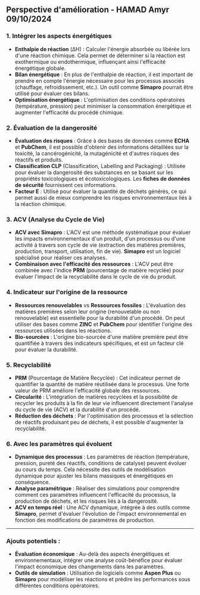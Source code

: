 ## Perspective d'amélioration - HAMAD Amyr 09/10/2024

### 1. Intégrer les aspects énergétiques
- **Enthalpie de réaction** (ΔH) : Calculer l'énergie absorbée ou libérée lors d'une réaction chimique. Cela permet de déterminer si la réaction est exothermique ou endothermique, influençant ainsi l'efficacité énergétique globale.
- **Bilan énergétique** : En plus de l'enthalpie de réaction, il est important de prendre en compte l'énergie nécessaire pour les processus associés (chauffage, refroidissement, etc.). Un outil comme **Simapro** pourrait être utilisé pour évaluer ces bilans.
- **Optimisation énergétique** : L'optimisation des conditions opératoires (température, pression) peut minimiser la consommation énergétique et augmenter l'efficacité du procédé chimique.

### 2. Évaluation de la dangerosité
- **Évaluation des risques** : Grâce à des bases de données comme **ECHA** et **PubChem**, il est possible d'obtenir des informations détaillées sur la toxicité, la cancérogénicité, la mutagénicité et d'autres risques des réactifs et produits.
- **Classification CLP** (Classification, Labelling and Packaging) : Utilisée pour évaluer la dangerosité des substances en se basant sur les propriétés toxicologiques et écotoxicologiques. Les **fiches de données de sécurité** fournissent ces informations.
- **Facteur E** : Utilisé pour évaluer la quantité de déchets générés, ce qui permet aussi de mieux comprendre les risques environnementaux liés à la réaction chimique.

### 3. ACV (Analyse du Cycle de Vie)
- **ACV avec Simapro** : L'ACV est une méthode systématique pour évaluer les impacts environnementaux d'un produit, d'un processus ou d'une activité à travers son cycle de vie (extraction des matières premières, production, transport, utilisation, fin de vie). **Simapro** est un logiciel spécialisé pour réaliser ces analyses.
- **Combinaison avec l'efficacité des ressources** : L'ACV peut être combinée avec l'indice **PRM** (pourcentage de matière recyclée) pour évaluer l'impact de la recyclabilité dans le cycle de vie du produit.

### 4. Indicateur sur l'origine de la ressource
- **Ressources renouvelables** vs **Ressources fossiles** : L'évaluation des matières premières selon leur origine (renouvelable ou non renouvelable) est essentielle pour la durabilité d'un procédé. On peut utiliser des bases comme **ZINC** et **PubChem** pour identifier l'origine des ressources utilisées dans les réactions.
- **Bio-sourcées** : L'origine bio-sourcée d'une matière première peut être quantifiée à travers des indicateurs spécifiques, et est un facteur clé pour évaluer la durabilité.

### 5. Recyclabilité
- **PRM** (Pourcentage de Matière Recyclée) : Cet indicateur permet de quantifier la quantité de matière réutilisée dans le processus. Une forte valeur de PRM améliore l'efficacité globale des ressources.
- **Circularité** : L'intégration de matières recyclées et la possibilité de recycler les produits à la fin de leur vie influencent directement l'analyse du cycle de vie (ACV) et la durabilité d'un procédé.
- **Réduction des déchets** : Par l'optimisation des processus et la sélection de réactifs produisant peu de déchets, il est possible d'augmenter la recyclabilité.

### 6. Avec les paramètres qui évoluent
- **Dynamique des processus** : Les paramètres de réaction (température, pression, pureté des réactifs, conditions de catalyse) peuvent évoluer au cours du temps. Cela nécessite des outils de modélisation dynamique pour ajuster les bilans massiques et énergétiques en conséquence.
- **Analyse paramétrique** : Réaliser des simulations pour comprendre comment ces paramètres influencent l'efficacité du processus, la production de déchets, et les risques liés à la dangerosité.
- **ACV en temps réel** : Une ACV dynamique, intégrée à des outils comme **Simapro**, permet d'évaluer l'évolution de l'impact environnemental en fonction des modifications de paramètres de production.

---

### Ajouts potentiels :
- **Évaluation économique** : Au-delà des aspects énergétiques et environnementaux, intégrer une analyse coût-bénéfice pour évaluer l'impact économique des changements dans les paramètres.
- **Outils de simulation** : Utilisation de logiciels comme **Aspen Plus** ou **Simapro** pour modéliser les réactions et prédire les performances sous différentes conditions opératoires.
